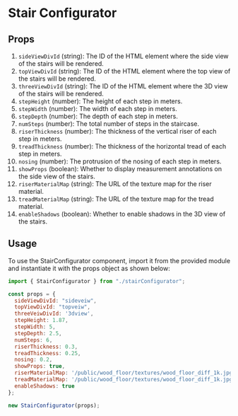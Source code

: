 # Stair Configurator

## Props

1. `sideViewDivId` (string): The ID of the HTML element where the side view of the stairs will be rendered.
2. `topViewDivId` (string): The ID of the HTML element where the top view of the stairs will be rendered.
3. `threeViewDivId` (string): The ID of the HTML element where the 3D view of the stairs will be rendered.
4. `stepHeight` (number): The height of each step in meters.
5. `stepWidth` (number): The width of each step in meters.
6. `stepDepth` (number): The depth of each step in meters.
7. `numSteps` (number): The total number of steps in the staircase.
8. `riserThickness` (number): The thickness of the vertical riser of each step in meters.
9. `treadThickness` (number): The thickness of the horizontal tread of each step in meters.
10. `nosing` (number): The protrusion of the nosing of each step in meters.
11. `showProps` (boolean): Whether to display measurement annotations on the side view of the stairs.
12. `riserMaterialMap` (string): The URL of the texture map for the riser material.
13. `treadMaterialMap` (string): The URL of the texture map for the tread material.
14. `enableShadows` (boolean): Whether to enable shadows in the 3D view of the stairs.

## Usage

To use the StairConfigurator component, import it from the provided module and instantiate it with the props object as shown below:

```javascript
import { StairConfigurator } from "./stairConfigurator";

const props = {
  sideViewDivId: "sideveiw",
  topViewDivId: "topveiw",
  threeVeiwDivId: '3dview',
  stepHeight: 1.87,
  stepWidth: 5,
  stepDepth: 2.5,
  numSteps: 6,
  riserThickness: 0.3,
  treadThickness: 0.25,
  nosing: 0.2,
  showProps: true,
  riserMaterialMap: '/public/wood_floor/textures/wood_floor_diff_1k.jpg',
  treadMaterialMap: '/public/wood_floor/textures/wood_floor_diff_1k.jpg',
  enableShadows: true
}; 

new StairConfigurator(props);
